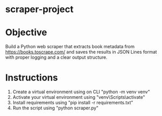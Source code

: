 # scraper-project

# Objective
Build a Python web scraper that extracts book metadata from https://books.toscrape.com/ and
saves the results in JSON Lines format with proper logging and a clear output structure.

# Instructions

1. Create a virtual environment using on CLI "python -m venv venv"
2. Activate your virtual environment using "venv\Scripts\activate"
3. Install requirements using "pip install -r requirements.txt"
4. Run the script using "python scraper.py"

